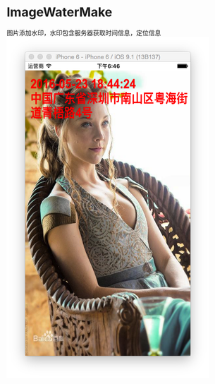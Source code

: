 # ImageWaterMake
图片添加水印，水印包含服务器获取时间信息，定位信息
 ![image](https://github.com/damonyyb/ImageWaterMake/blob/master/ImageWaterMakeExample/%E5%9B%BE%E7%89%87%E6%B7%BB%E5%8A%A0%E6%B0%B4%E5%8D%B0.png)
